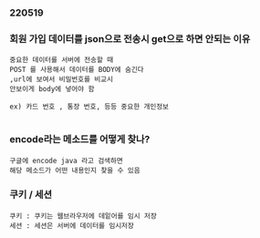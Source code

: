 ### 220519


### 회원 가입 데이터를 json으로 전송시 get으로 하면 안되는 이유
```
중요한 데이터를 서버에 전송할 때 
POST 를 사용해서 데이터를 BODY에 숨긴다
,url에 보여서 비밀번호를 비교시 
안보이게 body에 넣어야 함

ex) 카드 번호 , 통장 번호, 등등 중요한 개인정보


```

### encode라는 메소드를 어떻게 찾나?
```
구글에 encode java 라고 검색하면 
해당 메소드가 어떤 내용인지 찾을 수 있음 

```

### 쿠키 / 세션
```
쿠키 : 쿠키는 웹브라우저에 데잍어를 임시 저장
세션 : 세션은 서버에 데이터를 임시저장